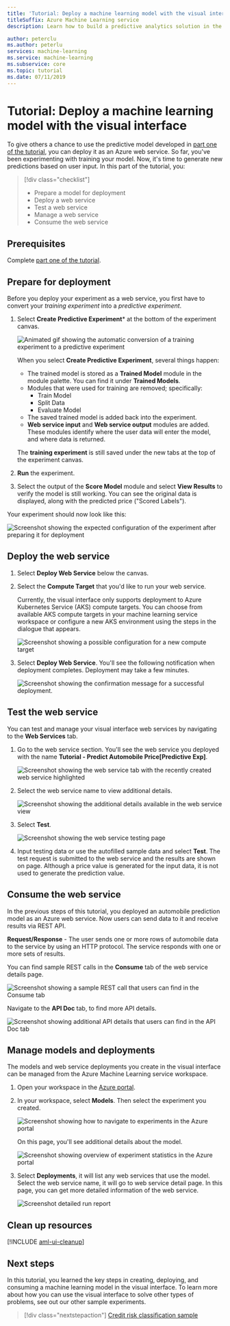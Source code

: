 ```yaml
---
title: 'Tutorial: Deploy a machine learning model with the visual interface'
titleSuffix: Azure Machine Learning service
description: Learn how to build a predictive analytics solution in the Azure Machine Learning service visual interface. Train, score, and deploy a machine learning model using drag and drop modules. This tutorial is part two of a two-part series on predicting automobile prices using linear regression.

author: peterclu
ms.author: peterlu
services: machine-learning
ms.service: machine-learning
ms.subservice: core
ms.topic: tutorial
ms.date: 07/11/2019
---
```


# Tutorial: Deploy a machine learning model with the visual interface

To give others a chance to use the predictive model developed in [part one of the tutorial](ui-tutorial-automobile-price-train-score.md), you can deploy it as an Azure web service. So far, you've been experimenting with training your model. Now, it's time to generate new predictions based on user input. In this part of the tutorial, you:

> [!div class="checklist"]
> * Prepare a model for deployment
> * Deploy a web service
> * Test a web service
> * Manage a web service
> * Consume the web service

## Prerequisites

Complete [part one of the tutorial](ui-tutorial-automobile-price-train-score.md).

## Prepare for deployment

Before you deploy your experiment as a web service, you first have to convert your *training experiment* into a *predictive experiment*.

1. Select **Create Predictive Experiment*** at the bottom of the experiment canvas.

    ![Animated gif showing the automatic conversion of a training experiment to a predictive experiment](./media/ui-tutorial-automobile-price-deploy/deploy-web-service.gif)

    When you select **Create Predictive Experiment**, several things happen:
    
    * The trained model is stored as a **Trained Model** module in the module palette. You can find it under **Trained Models**.
    * Modules that were used for training are removed; specifically:
      * Train Model
      * Split Data
      * Evaluate Model
    * The saved trained model is added back into the experiment.
    * **Web service input** and **Web service output** modules are added. These modules identify where the user data will enter the model, and where data is returned.

    The **training experiment** is still saved under the new tabs at the top of the experiment canvas.

1. **Run** the experiment.

1. Select the output of the **Score Model** module and select **View Results** to verify the model is still working. You can see the original data is displayed, along with the predicted price ("Scored Labels").

Your experiment should now look like this:  

![Screenshot showing the expected configuration of the experiment after preparing it for deployment](./media/ui-tutorial-automobile-price-deploy/predictive-graph.png)

## Deploy the web service

1. Select **Deploy Web Service** below the canvas.

1. Select the **Compute Target** that you'd like to run your web service.

    Currently, the visual interface only supports deployment to Azure Kubernetes Service (AKS) compute targets. You can choose from available AKS compute targets in your machine learning service workspace or configure a new AKS environment using the steps in the dialogue that appears.

    ![Screenshot showing a possible configuration for a new compute target](./media/ui-tutorial-automobile-price-deploy/deploy-compute.png)

1. Select **Deploy Web Service**. You'll see the following notification when deployment completes. Deployment may take a few minutes.

    ![Screenshot showing the confirmation message for a successful deployment.](./media/ui-tutorial-automobile-price-deploy/deploy-succeed.png)

## Test the web service

You can test and manage your visual interface web services by navigating to the **Web Services** tab.

1. Go to the web service section. You'll see the web service you deployed with the name **Tutorial - Predict Automobile Price[Predictive Exp]**.

     ![Screenshot showing the web service tab with the recently created web service highlighted](./media/ui-tutorial-automobile-price-deploy/web-services.png)

1. Select the web service name to view additional details.

     ![Screenshot showing the additional details available in the web service view](./media/ui-tutorial-automobile-price-deploy/web-service-details.png)

1. Select **Test**.

    ![Screenshot showing the web service testing page](./media/ui-tutorial-automobile-price-deploy/web-service-test.png)

1. Input testing data or use the autofilled sample data and select **Test**. The test request is submitted to the web service and the results are shown on page. Although a price value is generated for the input data, it is not used to generate the prediction value.

## Consume the web service

In the previous steps of this tutorial, you deployed an automobile prediction model as an Azure web service. Now users can send data to it and receive results via REST API.

**Request/Response** - The user sends one or more rows of automobile data to the service by using an HTTP protocol. The service responds with one or more sets of results.

You can find sample REST calls in the **Consume** tab of the web service details page.

   ![Screenshot showing a sample REST call that users can find in the Consume tab](./media/ui-tutorial-automobile-price-deploy/web-service-consume.png)

Navigate to the **API Doc** tab, to find more API details.

  ![Screenshot showing additional API details that users can find in the API Doc tab](./media/ui-tutorial-automobile-price-deploy/web-service-api.png)

## Manage models and deployments

The models and web service deployments you create in the visual interface can be managed from the Azure Machine Learning service workspace.

1. Open your workspace in the [Azure portal](https://portal.azure.com/).  

1. In your workspace, select **Models**. Then select the experiment you created.

    ![Screenshot showing how to navigate to experiments in the Azure portal](./media/ui-tutorial-automobile-price-deploy/portal-models.png)

    On this page, you'll see additional details about the model.

    ![Screenshot showing overview of experiment statistics in the Azure portal](./media/ui-tutorial-automobile-price-deploy/model-details.png)

1. Select **Deployments**, it will list any web services that use the model. Select the web service name, it will go to web service detail page. In this page, you can get more detailed information of the web service.

    ![Screenshot detailed run report](./media/ui-tutorial-automobile-price-deploy/deployment-details.png)

## Clean up resources

[!INCLUDE [aml-ui-cleanup](../../../includes/aml-ui-cleanup.md)]

## Next steps

In this tutorial, you learned the key steps in creating, deploying, and consuming a machine learning model in the visual interface. To learn more about how you can use the visual interface to solve other types of problems, see out our other sample experiments.

> [!div class="nextstepaction"]
> [Credit risk classification sample](ui-sample-classification-predict-credit-risk-cost-sensitive.md)
